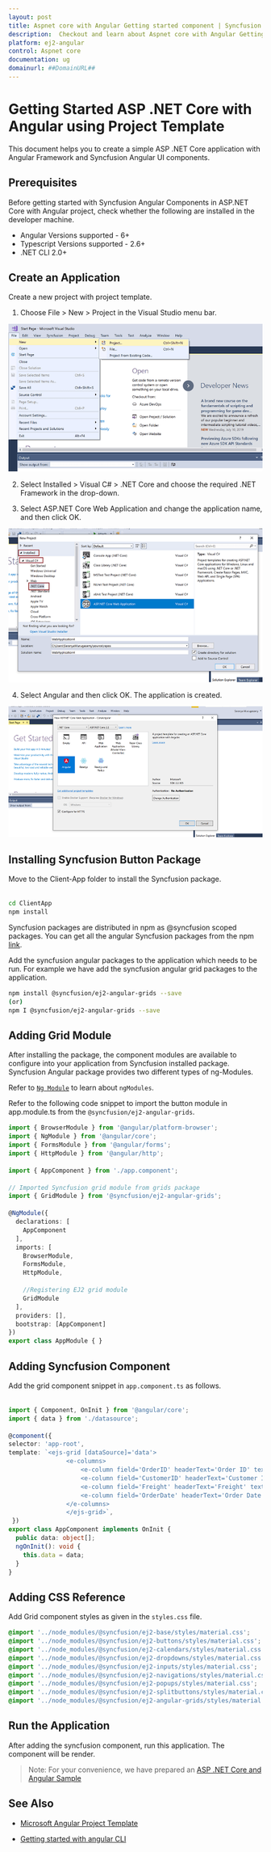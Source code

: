 ```yaml
---
layout: post
title: Aspnet core with Angular Getting started component | Syncfusion
description:  Checkout and learn about Aspnet core with Angular Getting started component of Syncfusion Essential JS 2 and more details.
platform: ej2-angular
control: Aspnet core 
documentation: ug
domainurl: ##DomainURL##
---
```


# Getting Started ASP .NET Core with Angular using Project Template

This document helps you to create a simple ASP .NET Core application with Angular Framework and Syncfusion Angular UI components.

## Prerequisites

Before getting started with Syncfusion Angular Components in ASP.NET Core with Angular project, check whether the following are installed in the developer machine. 

* Angular Versions supported - 6+
* Typescript Versions supported - 2.6+
* .NET CLI 2.0+

## Create an Application

Create a new project with project template.

1. Choose File > New > Project in the Visual Studio menu bar.

![create project](images/create-project.png)

2. Select Installed > Visual C# > .NET Core and choose the required .NET Framework in the drop-down.

3. Select ASP.NET Core Web Application and change the application name, and then click OK.

![Asp.net core](images/aspnet-core.png)

4. Select Angular and then click OK. The application is created.

![Angular template](images/angular-template.png)

## Installing Syncfusion Button Package

Move to the Client-App folder to install the Syncfusion package.

```bash

cd ClientApp
npm install

```

Syncfusion packages are distributed in npm as @syncfusion scoped packages. You can get all the angular Syncfusion packages from the npm [link]( https://www.npmjs.com/search?q=%40syncfusion%2Fej2-angular- ).

Add the syncfusion angular packages to the application which needs to be run. For example we have add the syncfusion angular grid packages to the application.

```bash
npm install @syncfusion/ej2-angular-grids --save
(or)
npm I @syncfusion/ej2-angular-grids --save
```

## Adding Grid Module

After installing the package, the component modules are available to configure into your application from Syncfusion installed package. Syncfusion Angular package provides two different types of ng-Modules.

Refer to [`Ng Module`](../common/ng-module.html) to learn about `ngModules`.

Refer to the following code snippet to import the button module in app.module.ts from the `@syncfusion/ej2-angular-grids`.

```typescript
import { BrowserModule } from '@angular/platform-browser';
import { NgModule } from '@angular/core';
import { FormsModule } from '@angular/forms';
import { HttpModule } from '@angular/http';

import { AppComponent } from './app.component';

// Imported Syncfusion grid module from grids package
import { GridModule } from '@syncfusion/ej2-angular-grids';

@NgModule({
  declarations: [
    AppComponent
  ],
  imports: [
    BrowserModule,
    FormsModule,
    HttpModule,

    //Registering EJ2 grid module
    GridModule
  ],
  providers: [],
  bootstrap: [AppComponent]
})
export class AppModule { }
```

## Adding Syncfusion Component

Add the grid component snippet in `app.component.ts` as follows.

```typescript

import { Component, OnInit } from '@angular/core';
import { data } from './datasource';

@component({
selector: 'app-root',
template: `<ejs-grid [dataSource]='data'>
                <e-columns>
                    <e-column field='OrderID' headerText='Order ID' textAlign='Right' width=90></e-column>
                    <e-column field='CustomerID' headerText='Customer ID' width=120></e-column>
                    <e-column field='Freight' headerText='Freight' textAlign='Right' format='C2' width=90></e-column>
                    <e-column field='OrderDate' headerText='Order Date' textAlign='Right' format='yMd' width=120></e-column>
                </e-columns>
                </ejs-grid>`,
 })
export class AppComponent implements OnInit {
  public data: object[];
  ngOnInit(): void {
    this.data = data;
  }
}

```

## Adding CSS Reference

Add Grid component styles as given in the `styles.css` file.

``` css
@import '../node_modules/@syncfusion/ej2-base/styles/material.css';
@import '../node_modules/@syncfusion/ej2-buttons/styles/material.css';
@import '../node_modules/@syncfusion/ej2-calendars/styles/material.css';
@import '../node_modules/@syncfusion/ej2-dropdowns/styles/material.css';
@import '../node_modules/@syncfusion/ej2-inputs/styles/material.css';
@import '../node_modules/@syncfusion/ej2-navigations/styles/material.css';
@import '../node_modules/@syncfusion/ej2-popups/styles/material.css';
@import '../node_modules/@syncfusion/ej2-splitbuttons/styles/material.css';
@import '../node_modules/@syncfusion/ej2-angular-grids/styles/material.css';

```

## Run the Application

After adding the syncfusion component, run this application. The component will be render.

>Note: For your convenience, we have prepared an [ASP .NET Core and Angular Sample](https://github.com/SyncfusionExamples/ASP-.NET-Core-with-Angular-using-EJ2-controls)

## See Also

* [Microsoft Angular Project Template](https://www.telerik.com/kendo-angular-ui/components/installation/dotnet-core/)

* [Getting started with angular CLI](../getting-started/angular-cli/)